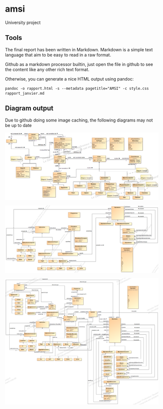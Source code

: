 # amsi

University project

## Tools

The final report has been written in Markdown. Markdown is a simple text language that aim to be easy to read in a raw format.

Github as a markdown processor builtin, just open the file in github to see the content like any other rich text format.

Otherwise, you can generate a nice HTML output using pandoc:

	pandoc -o rapport.html -s --metadata pagetitle="AMSI" -c style.css rapport_janvier.md

## Diagram output

Due to github doing some image caching, the following diagrams may not be up to date

![Plateau](Plateau.png)

![Play](Play.png)

![Play+](PlayPlus.png)
